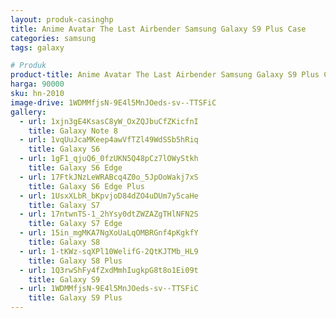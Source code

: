 ```yaml
---
layout: produk-casinghp
title: Anime Avatar The Last Airbender Samsung Galaxy S9 Plus Case
categories: samsung
tags: galaxy

# Produk
product-title: Anime Avatar The Last Airbender Samsung Galaxy S9 Plus Case
harga: 90000
sku: hn-2010
image-drive: 1WDMMfjsN-9E4l5MnJOeds-sv--TTSFiC
gallery:
  - url: 1xjn3gE4KsasC8yW_OxZQJbuCfZKicfnI
    title: Galaxy Note 8
  - url: 1vqUuJcaMKeep4awVfTZl49WdSSb5hRiq
    title: Galaxy S6
  - url: 1gF1_qjuQ6_0fzUKN5Q48pCz7lOWyStkh
    title: Galaxy S6 Edge
  - url: 17FtkJNzLeWRABcq4Z0o_5JpOoWakj7xS
    title: Galaxy S6 Edge Plus
  - url: 1UsxXLbR_bKpvjoD84dZO4uDUm7y5caHe
    title: Galaxy S7
  - url: 17ntwnTS-1_2hYsy0dtZWZAZgTHlNFN2S
    title: Galaxy S7 Edge
  - url: 15in_mgMKA7NgXoUaLqOMBRGnf4pKgkfY
    title: Galaxy S8
  - url: 1-tKWz-sqXPl10WelifG-2QtKJTMb_HL9
    title: Galaxy S8 Plus
  - url: 1Q3rwShFy4fZxdMmhIugkpG8t8o1Ei09t
    title: Galaxy S9
  - url: 1WDMMfjsN-9E4l5MnJOeds-sv--TTSFiC
    title: Galaxy S9 Plus
---
```

